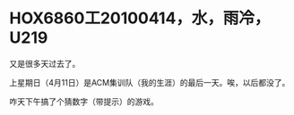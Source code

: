 # HOX6860工20100414，水，雨冷，U219

又是很多天过去了。

上星期日（4月11日）是ACM集训队（我的生涯）的最后一天。唉，以后都没了。

咋天下午搞了个猜数字（带提示）的游戏。

